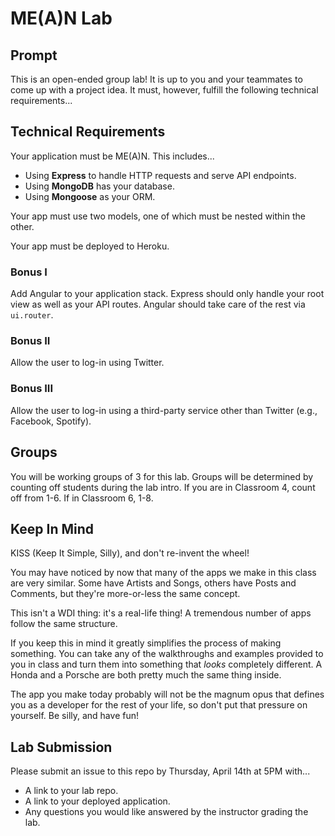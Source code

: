 # ME(A)N Lab

## Prompt

This is an open-ended group lab! It is up to you and your teammates to come up with a project idea. It must, however, fulfill the following technical requirements...

## Technical Requirements

Your application must be ME(A)N. This includes...
* Using **Express** to handle HTTP requests and serve API endpoints.
* Using **MongoDB** has your database.
* Using **Mongoose** as your ORM.

Your app must use two models, one of which must be nested within the other.  

Your app must be deployed to Heroku.

### Bonus I

Add Angular to your application stack. Express should only handle your root view as well as your API routes. Angular should take care of the rest via `ui.router`.

### Bonus II

Allow the user to log-in using Twitter.

### Bonus III

Allow the user to log-in using a third-party service other than Twitter (e.g., Facebook, Spotify).

## Groups

You will be working groups of 3 for this lab. Groups will be determined by counting off students during the lab intro. If you are in Classroom 4, count off from 1-6. If in Classroom 6, 1-8.

## Keep In Mind

KISS (Keep It Simple, Silly), and don't re-invent the wheel!

You may have noticed by now that many of the apps we make in this class are very similar. Some have Artists and Songs, others have Posts and Comments, but they're more-or-less the same concept.

This isn't a WDI thing: it's a real-life thing! A tremendous number of apps follow the same structure.

If you keep this in mind it greatly simplifies the process of making something. You can take any of the walkthroughs and examples provided to you in class and turn them into something that *looks* completely different. A Honda and a Porsche are both pretty much the same thing inside.

The app you make today probably will not be the magnum opus that defines you as a developer for the rest of your life, so don't put that pressure on yourself. Be silly, and have fun!

## Lab Submission

Please submit an issue to this repo by Thursday, April 14th at 5PM with...
* A link to your lab repo.
* A link to your deployed application.
* Any questions you would like answered by the instructor grading the lab.
